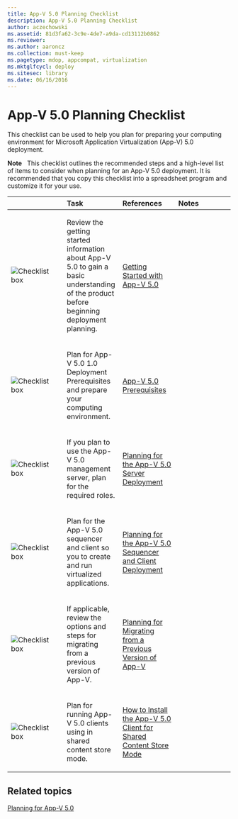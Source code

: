 ```yaml
---
title: App-V 5.0 Planning Checklist
description: App-V 5.0 Planning Checklist
author: aczechowski
ms.assetid: 81d3fa62-3c9e-4de7-a9da-cd13112b0862
ms.reviewer:
ms.author: aaroncz
ms.collection: must-keep
ms.pagetype: mdop, appcompat, virtualization
ms.mktglfcycl: deploy
ms.sitesec: library
ms.date: 06/16/2016
---
```



# App-V 5.0 Planning Checklist


This checklist can be used to help you plan for preparing your computing environment for Microsoft Application Virtualization (App-V) 5.0 deployment.

**Note**  
This checklist outlines the recommended steps and a high-level list of items to consider when planning for an App-V 5.0 deployment. It is recommended that you copy this checklist into a spreadsheet program and customize it for your use.



<table>
<colgroup>
<col width="25%" />
<col width="25%" />
<col width="25%" />
<col width="25%" />
</colgroup>
<thead>
<tr class="header">
<th align="left"></th>
<th align="left">Task</th>
<th align="left">References</th>
<th align="left">Notes</th>
</tr>
</thead>
<tbody>
<tr class="odd">
<td align="left"><img src="images/checklistbox.gif" alt="Checklist box" /></td>
<td align="left"><p>Review the getting started information about App-V 5.0 to gain a basic understanding of the product before beginning deployment planning.</p></td>
<td align="left"><p><a href="getting-started-with-app-v-50--rtm.md" data-raw-source="[Getting Started with App-V 5.0](getting-started-with-app-v-50--rtm.md)">Getting Started with App-V 5.0</a></p></td>
<td align="left"><p></p></td>
</tr>
<tr class="even">
<td align="left"><img src="images/checklistbox.gif" alt="Checklist box" /></td>
<td align="left"><p>Plan for App-V 5.0 1.0 Deployment Prerequisites and prepare your computing environment.</p></td>
<td align="left"><p><a href="app-v-50-prerequisites.md" data-raw-source="[App-V 5.0 Prerequisites](app-v-50-prerequisites.md)">App-V 5.0 Prerequisites</a></p></td>
<td align="left"><p></p></td>
</tr>
<tr class="odd">
<td align="left"><img src="images/checklistbox.gif" alt="Checklist box" /></td>
<td align="left"><p>If you plan to use the App-V 5.0 management server, plan for the required roles.</p></td>
<td align="left"><p><a href="planning-for-the-app-v-50-server-deployment.md" data-raw-source="[Planning for the App-V 5.0 Server Deployment](planning-for-the-app-v-50-server-deployment.md)">Planning for the App-V 5.0 Server Deployment</a></p></td>
<td align="left"><p></p></td>
</tr>
<tr class="even">
<td align="left"><img src="images/checklistbox.gif" alt="Checklist box" /></td>
<td align="left"><p>Plan for the App-V 5.0 sequencer and client so you to create and run virtualized applications.</p></td>
<td align="left"><p><a href="planning-for-the-app-v-50-sequencer-and-client-deployment.md" data-raw-source="[Planning for the App-V 5.0 Sequencer and Client Deployment](planning-for-the-app-v-50-sequencer-and-client-deployment.md)">Planning for the App-V 5.0 Sequencer and Client Deployment</a></p></td>
<td align="left"><p></p></td>
</tr>
<tr class="odd">
<td align="left"><img src="images/checklistbox.gif" alt="Checklist box" /></td>
<td align="left"><p>If applicable, review the options and steps for migrating from a previous version of App-V.</p></td>
<td align="left"><p><a href="planning-for-migrating-from-a-previous-version-of-app-v.md" data-raw-source="[Planning for Migrating from a Previous Version of App-V](planning-for-migrating-from-a-previous-version-of-app-v.md)">Planning for Migrating from a Previous Version of App-V</a></p></td>
<td align="left"><p></p></td>
</tr>
<tr class="even">
<td align="left"><img src="images/checklistbox.gif" alt="Checklist box" /></td>
<td align="left"><p>Plan for running App-V 5.0 clients using in shared content store mode.</p></td>
<td align="left"><p><a href="how-to-install-the-app-v-50-client-for-shared-content-store-mode.md" data-raw-source="[How to Install the App-V 5.0 Client for Shared Content Store Mode](how-to-install-the-app-v-50-client-for-shared-content-store-mode.md)">How to Install the App-V 5.0 Client for Shared Content Store Mode</a></p></td>
<td align="left"><p></p></td>
</tr>
</tbody>
</table>








## Related topics


[Planning for App-V 5.0](planning-for-app-v-50-rc.md)









